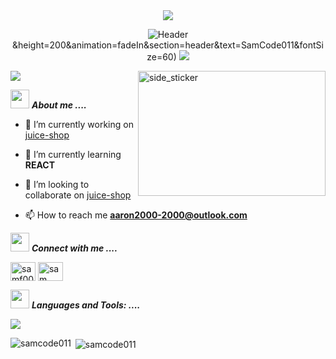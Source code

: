<div align="center">
<img src=https://readme-typing-svg.herokuapp.com?font=Fira+Code&size=30&pause=1000&width=435&lines=Hi!%F0%9F%91%8B%F0%9F%8F%BB%2C+I'm+Sam++%F0%9F%98%81;Welcome+to+my+profile!
></img>
</div>
<div align='center'>
  
  ![Header](https://capsule-render.vercel.app/api?type=Waving&color=gradient&customColorList=0,2,2,5,30)&height=200&animation=fadeIn&section=header&text=SamCode011&fontSize=60)
  ![](https://github-profile-trophy.vercel.app/?username=SamCode011)
  
</div>

<img src="https://media.licdn.com/dms/image/D5616AQHaTzOh2GHGDA/profile-displaybackgroundimage-shrink_350_1400/0/1687905277980?e=1700697600&v=beta&t=4ANnBnZwvJKQ_WQ7SBSH8rWf4aoa-6Eputuik7nU9aw">
<img align="right" width=300px height=200px alt="side_sticker" src="https://media.giphy.com/media/TEnXkcsHrP4YedChhA/giphy.gif" />

<img src="https://media.giphy.com/media/iY8CRBdQXODJSCERIr/giphy.gif" width="30px">&nbsp;***About me ....***
- 🔭 I’m currently working on [juice-shop](https://github.com/juice-shop/juice-shop)

- 🌱 I’m currently learning **REACT**

- 👯 I’m looking to collaborate on [juice-shop](https://github.com/juice-shop/juice-shop)

- 📫 How to reach me **aaron2000-2000@outlook.com**

  

<img src="https://media.giphy.com/media/iY8CRBdQXODJSCERIr/giphy.gif" width="30px">&nbsp;***Connect with me ....***
<p align="left">
<a href="https://twitter.com/samf001" target="blank"><img align="center" src="https://raw.githubusercontent.com/rahuldkjain/github-profile-readme-generator/master/src/images/icons/Social/twitter.svg" alt="samf001" height="30" width="40" /></a>
<a href="https://linkedin.com/in/sam-flores-orihuela" target="blank"><img align="center" src="https://raw.githubusercontent.com/rahuldkjain/github-profile-readme-generator/master/src/images/icons/Social/linked-in-alt.svg" alt="sam flores orihuela" height="30" width="40" /></a>
</p>

<img src="https://media.giphy.com/media/iY8CRBdQXODJSCERIr/giphy.gif" width="30px">&nbsp;***Languages and Tools: ....***
<p align="left">
  <a href="https://skillicons.dev">
  <img src="https://skillicons.dev/icons?i=git,aws,bootstrap,css,github,html,js,postman,vscode&perline=12" />
  </a>
</p>


<p><img align="left" src="https://github-readme-stats.vercel.app/api/top-langs?username=samcode011&show_icons=true&locale=en&layout=compact" alt="samcode011" /></p>

<p>&nbsp;<img align="center" src="https://github-readme-stats.vercel.app/api?username=samcode011&show_icons=true&locale=en" alt="samcode011" /></p>



